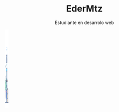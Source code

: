 <h1 align="center">EderMtz</h1>
<p>
<div align="center">
Estudiante en desarrolo web 
</div>
</p>
<div>
<img src="https://raw.githubusercontent.com/jsuarezruiz/jsuarezruiz/master/images/coding.gif" align="center" style="max-width: 10px; height: 250px;">
</div>
